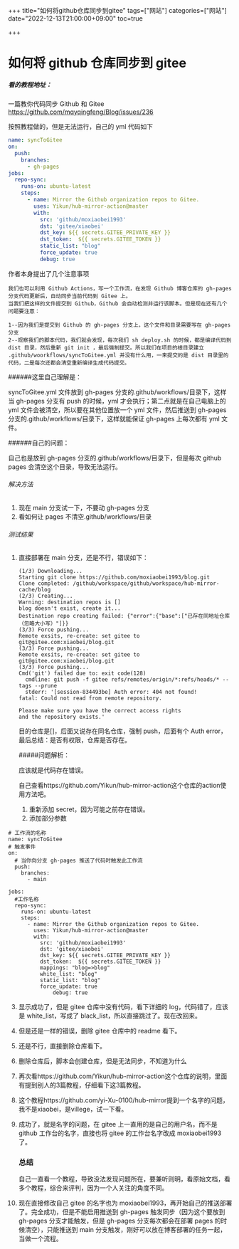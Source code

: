 +++
title="如何将github仓库同步到gitee"
tags=["网站"]
categories=["网站"]
date="2022-12-13T21:00:00+09:00"
toc=true

+++

# 如何将 github 仓库同步到 gitee

##### 看的教程地址：

一篇教你代码同步 Github 和 Gitee
https://github.com/mqyqingfeng/Blog/issues/236

按照教程做的，但是无法运行，自己的 yml 代码如下

```yml
name: syncToGitee
on:
  push:
    branches:
      - gh-pages
jobs:
  repo-sync:
    runs-on: ubuntu-latest
    steps:
      - name: Mirror the Github organization repos to Gitee.
        uses: Yikun/hub-mirror-action@master
        with:
          src: 'github/moxiaobei1993'
          dst: 'gitee/xiaobei'
          dst_key: ${{ secrets.GITEE_PRIVATE_KEY }}
          dst_token:  ${{ secrets.GITEE_TOKEN }}
          static_list: "blog"
          force_update: true
		  debug: true
```

作者本身提出了几个注意事项

```
我们也可以利用 Github Actions，写一个工作流，在发现 Github 博客仓库的 gh-pages 分支代码更新后，自动同步当前代码到 Gitee 上。
当我们把这样的文件提交到 Github，Github 会自动检测并运行该脚本。但是现在还有几个问题要注意：

1--因为我们是提交到 Github 的 gh-pages 分支上，这个文件和目录需要写在 gh-pages 分支
2--观察我们的脚本代码，我们就会发现，每次我们 sh deploy.sh 的时候，都是编译代码到 dist 目录，然后重新 git init ，最后强制提交。所以我们在项目的根目录建立 .github/woorkflows/syncToGitee.yml 并没有什么用，一来提交的是 dist 目录里的代码，二是每次还都会清空重新编译生成代码提交。
```

######这里自己理解是：

syncToGitee.yml 文件放到 gh-pages 分支的.github/workflows/目录下，这样当 gh-pages 分支有 push 的时候，yml 才会执行；第二点就是在自己电脑上的 yml 文件会被清空，所以要在其他位置放一个 yml 文件，然后推送到 gh-pages 分支的.github/workflows/目录下，这样就能保证 gh-pages 上每次都有 yml 文件。

######自己的问题：

自己也是放到 gh-pages 分支的.github/workflows/目录下，但是每次 github pages 会清空这个目录，导致无法运行。

###### 解决方法

1. 现在 main 分支试一下，不要动 gh-pages 分支
2. 看如何让 pages 不清空.github/workflows/目录

###### 测试结果

1. 直接部署在 main 分支，还是不行，错误如下：

   ```
   (1/3) Downloading...
   Starting git clone https://github.com/moxiaobei1993/blog.git
   Clone completed: /github/workspace/github/workspace/hub-mirror-cache/blog
   (2/3) Creating...
   Warning: destination repos is []
   blog doesn't exist, create it...
   Destination repo creating failed: {"error":{"base":["已存在同地址仓库（忽略大小写）"]}}
   (3/3) Force pushing...
   Remote exsits, re-create: set gitee to git@gitee.com:xiaobei/blog.git
   (3/3) Force pushing...
   Remote exsits, re-create: set gitee to git@gitee.com:xiaobei/blog.git
   (3/3) Force pushing...
   Cmd('git') failed due to: exit code(128)
     cmdline: git push -f gitee refs/remotes/origin/*:refs/heads/* --tags --prune
     stderr: '[session-834493be] Auth error: 404 not found!
   fatal: Could not read from remote repository.

   Please make sure you have the correct access rights
   and the repository exists.'
   ```

   目的仓库是[]，后面又说存在同名仓库，强制 push，后面有个 Auth error，最后总结：是否有权限，仓库是否存在。

   #####问题解析：

   应该就是代码存在错误。

   自己查看https://github.com/Yikun/hub-mirror-action这个仓库的action使用方法吧。

   1. 重新添加 secret，因为可能之前存在错误。
   2. 添加部分参数

```
# 工作流的名称
name: syncToGitee
# 触发事件
on:
  # 当你向分支 gh-pages 推送了代码时触发此工作流
  push:
    branches:
      - main

jobs:
  #工作名称
  repo-sync:
    runs-on: ubuntu-latest
    steps:
      - name: Mirror the Github organization repos to Gitee.
        uses: Yikun/hub-mirror-action@master
        with:
          src: 'github/moxiaobei1993'
          dst: 'gitee/xiaobei'
          dst_key: ${{ secrets.GITEE_PRIVATE_KEY }}
          dst_token:  ${{ secrets.GITEE_TOKEN }}
          mappings: "blog=>blog"
          white_list: "blog"
          static_list: "blog"
          force_update: true
		      debug: true
```

3. 显示成功了，但是 gitee 仓库中没有代码，看下详细的 log，代码错了，应该是 white_list，写成了 black_list，所以直接跳过了。现在改回来。

4. 但是还是一样的错误，删除 gitee 仓库中的 readme 看下。

5. 还是不行，直接删除仓库看下。

6. 删除仓库后，脚本会创建仓库，但是无法同步，不知道为什么

7. 再次看https://github.com/Yikun/hub-mirror-action这个仓库的说明，里面有提到别人的3篇教程，仔细看下这3篇教程。

8. 这个教程https://github.com/yi-Xu-0100/hub-mirror提到一个名字的问题，我不是xiaobei，是villege，试一下看。

9. 成功了，就是名字的问题，在 gitee 上一直用的是自己的用户名，而不是 github 工作台的名字，直接也将 gitee 的工作台名字改成 moxiaobei1993 了。

   ### 总结

   自己一直看一个教程，导致没法发现问题所在，要兼听则明，看原始文档，看多个教程，综合来评判，因为一个人关注的角度不同。

10. 现在直接修改自己 gitee 的名字也为 moxiaobei1993，再开始自己的推送部署了。完全成功，但是不能启用推送到 gh-pages 触发同步（因为这个要放到 gh-pages 分支才能触发，但是 gh-pages 分支每次都会在部署 pages 的时候清空），只能推送到 main 分支触发，刚好可以放在博客部署的任务一起，当做一个流程。

